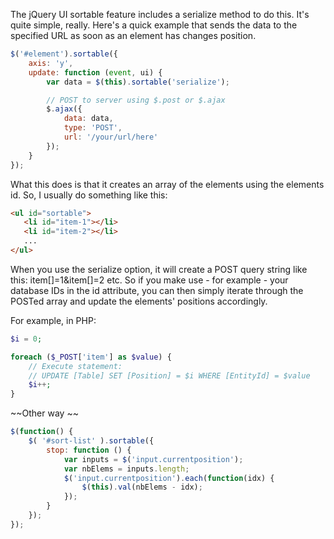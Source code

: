 The jQuery UI sortable feature includes a serialize method to do this. 
It's quite simple, really. 
Here's a quick example that sends the data to the specified URL as soon as an element has changes position.
```javascript
$('#element').sortable({
    axis: 'y',
    update: function (event, ui) {
        var data = $(this).sortable('serialize');

        // POST to server using $.post or $.ajax
        $.ajax({
            data: data,
            type: 'POST',
            url: '/your/url/here'
        });
    }
});
```
What this does is that it creates an array of the elements using the elements id. So, I usually do something like this:
```html
<ul id="sortable">
   <li id="item-1"></li>
   <li id="item-2"></li>
   ...
</ul>
```
When you use the serialize option, it will create a POST query string like this: item[]=1&item[]=2 etc. So if you make use - for example - your database IDs in the id attribute, you can then simply iterate through the POSTed array and update the elements' positions accordingly.

For example, in PHP:
```php
$i = 0;

foreach ($_POST['item'] as $value) {
    // Execute statement:
    // UPDATE [Table] SET [Position] = $i WHERE [EntityId] = $value
    $i++;
}
```
~~Other way ~~
```javascript
$(function() {
    $( '#sort-list' ).sortable({
        stop: function () {
            var inputs = $('input.currentposition');
            var nbElems = inputs.length;
            $('input.currentposition').each(function(idx) {
                $(this).val(nbElems - idx);
            });
        }
    });
});
```
